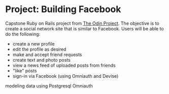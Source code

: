# Project: Building Facebook
Capstone Ruby on Rails project from [The Odin Project](https://www.theodinproject.com/lessons/final-project). The objective is to create a social network site that is similar to Facebook. Users will be able to do the following:
- create a new profile
- edit the profile as desired
- make and accept friend requests
- create text and photo posts
- view a news feed of uploaded posts from friends
- "like" posts
- sign-in via Facebook (using Omniauth and Devise)

modeling data
using Postgresql
Omniauth